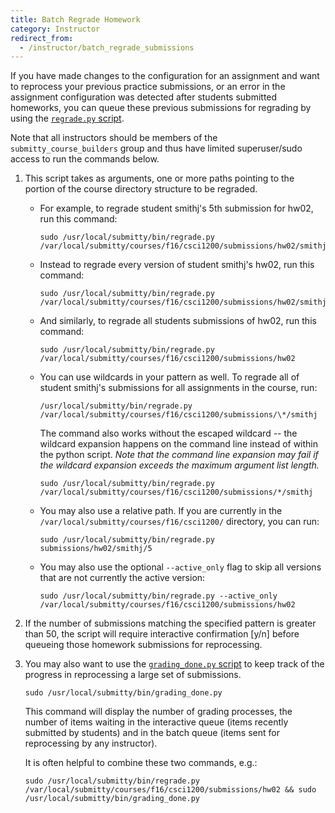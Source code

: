 ```yaml
---
title: Batch Regrade Homework
category: Instructor
redirect_from:
  - /instructor/batch_regrade_submissions
---
```


If you have made changes to the configuration for an assignment and
want to reprocess your previous practice submissions, or an error in the
assignment configuration was detected after students submitted
homeworks, you can queue these previous submissions for regrading by
using the [`regrade.py` script][regrade.py].

Note that all instructors should be members of the
`submitty_course_builders` group and thus have limited superuser/sudo
access to run the commands below.


1. This script takes as arguments, one or more paths pointing to the
   portion of the course directory structure to be regraded.

   * For example, to regrade student smithj's 5th submission for hw02, run this command:

     ```
     sudo /usr/local/submitty/bin/regrade.py /var/local/submitty/courses/f16/csci1200/submissions/hw02/smithj/5
     ```

   * Instead to regrade every version of student smithj's hw02, run this command:
  
     ```
     sudo /usr/local/submitty/bin/regrade.py /var/local/submitty/courses/f16/csci1200/submissions/hw02/smithj 
     ```

   * And similarly, to regrade all students submissions of hw02, run this command:

     ```
     sudo /usr/local/submitty/bin/regrade.py /var/local/submitty/courses/f16/csci1200/submissions/hw02 
     ```

   * You can use wildcards in your pattern as well.  To regrade all of
     student smithj's submissions for all assignments in the course,
     run:

     ```
     /usr/local/submitty/bin/regrade.py /var/local/submitty/courses/f16/csci1200/submissions/\*/smithj 
     ```
   
     The command also works without the escaped wildcard -- the wildcard
     expansion happens on the command line instead of within the python
     script.  _Note that the command line expansion may fail if the
     wildcard expansion exceeds the maximum argument list length._

     ```
     sudo /usr/local/submitty/bin/regrade.py /var/local/submitty/courses/f16/csci1200/submissions/*/smithj 
     ```

   * You may also use a relative path.  If you are currently in the
     `/var/local/submitty/courses/f16/csci1200/` directory, you can run:

     ```
     sudo /usr/local/submitty/bin/regrade.py submissions/hw02/smithj/5
     ```


   * You may also use the optional `--active_only` flag to skip all
     versions that are not currently the active version:

     ```
     sudo /usr/local/submitty/bin/regrade.py --active_only /var/local/submitty/courses/f16/csci1200/submissions/hw02 
     ```


2. If the number of submissions matching the specified
   pattern is greater than 50, the script will require interactive
   confirmation [y/n] before queueing those homework submissions for
   reprocessing.


3. You may also want to use the [`grading_done.py` script][grading_done.py]
   to keep track of the progress in reprocessing a large set of
   submissions.

   ```
   sudo /usr/local/submitty/bin/grading_done.py 
   ```

   This command will display the number of grading processes, the
   number of items waiting in the interactive queue (items recently
   submitted by students) and in the batch queue (items sent for
   reprocessing by any instructor).  

   It is often helpful to combine these two commands, e.g.:

   ```
   sudo /usr/local/submitty/bin/regrade.py /var/local/submitty/courses/f16/csci1200/submissions/hw02 && sudo /usr/local/submitty/bin/grading_done.py 
   ```

[regrade.py]: https://github.com/Submitty/Submitty/blob/master/bin/regrade.py
[grading_done.py]: https://github.com/Submitty/Submitty/blob/master/bin/grading_done.py
